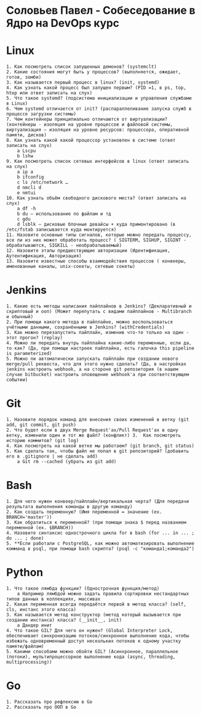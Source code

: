 # Соловьев Павел - Собеседование в Ядро на DevOps курс

# Linux
    1. Как посмотреть список запущенных демонов? (systemclt)
    2. Какие состояния могут быть у процессов? (выполняется, ожидает, готов, зомби)
    3. Как называется первый процесс в linux? (init, systemd)
    4. Как узнать какой процесс был запущен первым? (PID =1, в ps, top, htop или ответ записать на слух)
    5. Что такое systemd? (подсистема инициализации и управления службами в Linux)
    6. Чем systemd отличается от init? (распараллеливание запуска служб в процессе загрузки системы)
    7. Чем контейнеры принципиально отличаются от виртуализации? (контейнеры - изоляция на уровне процессов и файловой системы, виртуализация – изоляция на уровне ресурсов: процессора, оперативной памяти, дисков)
    8. Как узнать какой какой процессор установлен в системе (ответ записать на слух)
        a Lscpu
        b lshw
    9. Как посмотреть список сетевых интерфейсов в linux (ответ записать на слух)
        a ip a
        b ifconfig
        c ls /etc/network …
        d nmcli d
        e nmtui
    10. Как узнать объём свободного дискового места? (ответ записать на слух)
        a df -h 
        b du – использование по файлам и тд
        c gdu
        d lsblk – дисковые блочные девайсы + куда примонтировано (в /etc/fstab записывается куда монтируется)
    11. Назовите основные типы сигналов, которые можно передать процессу, все ли из них может обработать процесс? ( SIGTERM, SIGHUP, SIGINT - обрабатываются, SIGKILL - необрабатываемый)
    12. Назовите этапы предшествующие авторизации (Идентификация, Аутентификация, Авторизация)
    13. Назовите известные способы взаимодействия процессов ( конвееры, именованные каналы, unix-сокеты, сетевые сокеты)
   
# Jenkins

    1. Какие есть методы написания пайплайнов в Jenkins? (Декларативный и скриптовый и ооп) (Может перепутать с видами пайплайнов - Multibranch и обычный)
    2. При помощи какого метода в пайплайне, можно воспользоваться учётными данными, сохранёнными в Jenkins? (withCredentials)
    3. Как можно перезапустить пайплайн, изменив что-то только на один - этот прогон? (replay)
    4. Можно ли передать внутрь пайплайна какие-либо переменные, если да, то как? (Да, при помощи настроек пайплайна, есть галочка this pipeline is parameterized)
    5. Можно ли автоматически запускать пайплайн при создании нового merge/pull реквеста, что для этого нужно сделать? (Да, в настройках jenkins настроить webhook, а на стороне git репозитория (в нашем случае bitbucket) настроить оповещение webhook'а при соответствующем событии)
   
# Git
    1. Назовите порядок команд для внесения своих изменений в ветку (git add, git commit, git push)
    2. Что будет если в двух Merge Request'ах/Pull Request'ах в одну ветку, изменили один и тот же файл? (конфликт) 3.  Как посмотреть историю коммитов? (git log)
    4. Как посмотреть на какой ветке мы работаем? (git branch, git status)
    5. Как сделать так, чтобы файл не попал в git репозиторий? (добавить его в .gitignore | не сделать add)
        a Git rm --cached (убрать из git add)

# Bash
    1. Для чего нужен конвеер/пайплайн/вертикальная черта? (Для передачи результата выполнения команды в другую команду)
    2. Как создать переменную? (Имя переменной = значение (ex. BRANCH='master'))
    3. Как обратиться к переменной? (при помощи знака $ перед названием переменной (ex. $BRANCH))
    4. Назовите синтаксис однострочного цикла for в bash (for ... in ... ; do ... ; done)
    5. **Если работали с PostgreSQL, как можно автоматизировать выполнение комманд в psql, при помощи bash скрипта? (psql -c "команда1;команда2")

# Python 
    1. Что такое лямбда функции? (Однострочная функция/метод)
        a Например лямбдой можно задать правила сортировки нестандартных типов данных в коллекциях, массивах
    2. Какая переменная всегда передаётся первой в метод класса? (self, cls, инстанс этого класса)
    3. Как называется метод конструктор (метод который вызывается при создании инстанса) класса? (__init__, init)
        a Дандер инит
    4. Что такое GIL? Для чего он нужен? (Global Interpreter Lock, обеспечивает синхронизацию потоков/синхронное выполнение кода, чтобы избежать одновременный доступ нескольких потоков к одному участку памяти/файлам)
    5. Какими способами можно обойти GIL? (Асинхронное, параллельное (потоки), мультипроцессорное выполнение кода (async, threading, multiprocessing))

# Go
    1. Рассказать про рефлексию в Go
    2. Рассказать про ООП в Go